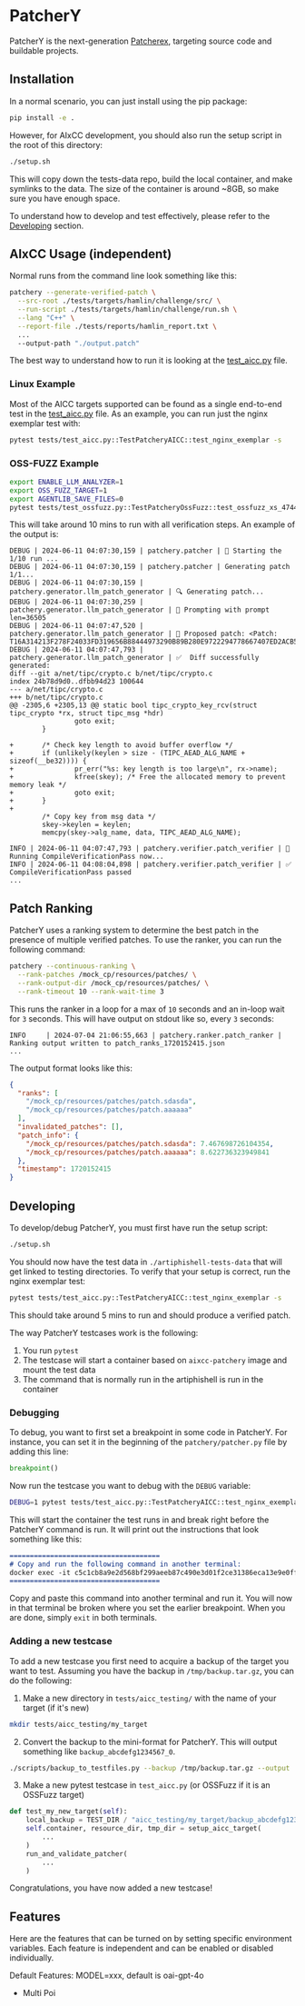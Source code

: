 # PatcherY
PatcherY is the next-generation [Patcherex](https://github.com/angr/patcherex), targeting source code and buildable
projects. 

## Installation
In a normal scenario, you can just install using the pip package:
```bash
pip install -e .
```

However, for AIxCC development, you should also run the setup script in the root of this directory:
```bash
./setup.sh
```

This will copy down the tests-data repo, build the local container, and make symlinks to the data.
The size of the container is around ~8GB, so make sure you have enough space.

To understand how to develop and test effectively, please refer to the [Developing](#developing) section.


## AIxCC Usage (independent) 
Normal runs from the command line look something like this:
```bash 
patchery --generate-verified-patch \
  --src-root ./tests/targets/hamlin/challenge/src/ \
  --run-script ./tests/targets/hamlin/challenge/run.sh \
  --lang "C++" \
  --report-file ./tests/reports/hamlin_report.txt \
  ...
  --output-path "./output.patch"
```

The best way to understand how to run it is looking at the [test_aicc.py](/tests/test_aicc.py) file.

### Linux Example
Most of the AICC targets supported can be found as a single end-to-end test in the [test_aicc.py](/tests/test_aicc.py) file.
As an example, you can run just the nginx exemplar test with:
```bash
pytest tests/test_aicc.py::TestPatcheryAICC::test_nginx_exemplar -s 
```

### OSS-FUZZ Example
```bash
export ENABLE_LLM_ANALYZER=1
export OSS_FUZZ_TARGET=1
export AGENTLIB_SAVE_FILES=0
pytest tests/test_ossfuzz.py::TestPatcheryOssFuzz::test_ossfuzz_xs_47443 -s -v
```

This will take around 10 mins to run with all verification steps.
An example of the output is:
```
DEBUG | 2024-06-11 04:07:30,159 | patchery.patcher | 🤖 Starting the 1/10 run ...
DEBUG | 2024-06-11 04:07:30,159 | patchery.patcher | Generating patch 1/1...
DEBUG | 2024-06-11 04:07:30,159 | patchery.generator.llm_patch_generator | 🔍 Generating patch...
DEBUG | 2024-06-11 04:07:30,259 | patchery.generator.llm_patch_generator | 💭 Prompting with prompt len=36505
DEBUG | 2024-06-11 04:07:47,520 | patchery.generator.llm_patch_generator | 💭 Proposed patch: <Patch: T16A314213F278F24033FD319656B88444973290B89B280E9722294778667407ED2ACB52>
DEBUG | 2024-06-11 04:07:47,793 | patchery.generator.llm_patch_generator | ✅  Diff successfully generated:
diff --git a/net/tipc/crypto.c b/net/tipc/crypto.c
index 24b78d9d0..dfbb94d23 100644
--- a/net/tipc/crypto.c
+++ b/net/tipc/crypto.c
@@ -2305,6 +2305,13 @@ static bool tipc_crypto_key_rcv(struct tipc_crypto *rx, struct tipc_msg *hdr)
                goto exit;
        }

+       /* Check key length to avoid buffer overflow */
+       if (unlikely(keylen > size - (TIPC_AEAD_ALG_NAME + sizeof(__be32)))) {
+               pr_err("%s: key length is too large\n", rx->name);
+               kfree(skey); /* Free the allocated memory to prevent memory leak */
+               goto exit;
+       }
+
        /* Copy key from msg data */
        skey->keylen = keylen;
        memcpy(skey->alg_name, data, TIPC_AEAD_ALG_NAME);

INFO | 2024-06-11 04:07:47,793 | patchery.verifier.patch_verifier | 🔬 Running CompileVerificationPass now...
INFO | 2024-06-11 04:08:04,898 | patchery.verifier.patch_verifier | ✅ CompileVerificationPass passed
...
```

## Patch Ranking
PatcherY uses a ranking system to determine the best patch in the presence of multiple verified patches.
To use the ranker, you can run the following command:
```bash
patchery --continuous-ranking \
  --rank-patches /mock_cp/resources/patches/ \
  --rank-output-dir /mock_cp/resources/patches/ \
  --rank-timeout 10 --rank-wait-time 3
```

This runs the ranker in a loop for a max of `10` seconds and an in-loop wait for `3` seconds.
This will have output on stdout like so, every `3` seconds:
```
INFO     | 2024-07-04 21:06:55,663 | patchery.ranker.patch_ranker | Ranking output written to patch_ranks_1720152415.json
...
```

The output format looks like this:
```json
{
  "ranks": [
    "/mock_cp/resources/patches/patch.sdasda", 
    "/mock_cp/resources/patches/patch.aaaaaa"
  ], 
  "invalidated_patches": [], 
  "patch_info": {
    "/mock_cp/resources/patches/patch.sdasda": 7.467698726104354, 
    "/mock_cp/resources/patches/patch.aaaaaa": 8.622736323949841
  }, 
  "timestamp": 1720152415
}
```

## Developing
To develop/debug PatcherY, you must first have run the setup script:
```bash
./setup.sh
```

You should now have the test data in `./artiphishell-tests-data` that will get linked to testing directories.
To verify that your setup is correct, run the nginx exemplar test:
```bash
pytest tests/test_aicc.py::TestPatcheryAICC::test_nginx_exemplar -s 
```

This should take around 5 mins to run and should produce a verified patch.

The way PatcherY testcases work is the following:
1. You run `pytest` 
2. The testcase will start a container based on `aixcc-patchery` image and mount the test data
3. The command that is normally run in the artiphishell is run in the container

### Debugging
To debug, you want to first set a breakpoint in some code in PatcherY. For instance, you
can set it in the beginning of the `patchery/patcher.py` file by adding this line:
```python
breakpoint()
```

Now run the testcase you want to debug with the `DEBUG` variable:
```bash
DEBUG=1 pytest tests/test_aicc.py::TestPatcheryAICC::test_nginx_exemplar -s 
```

This will start the container the test runs in and break right before the PatcherY command is run.
It will print out the instructions that look something like this:
```md
=====================================
# Copy and run the following command in another terminal:
docker exec -it c5c1cb8a9e2d568bf299aeeb87c490e3d01f2ce31386eca13e9e0ff824387ae9 /bin/bash -c 'patchery --generate-aixcc-patch --target-root /home/mahaloz/github/artiphishell/components/patchery/tests/tmp/patchery/tmp3d74k79__target --alerting-inputs /patchery/tests/aicc_testing/nginx/backup_4657771bd193f7185e973c773a547161_0/crashing_seeds --patch-output-dir /home/mahaloz/github/artiphishell/components/patchery/tests/tmp/patchery/tmp3d74k79__target/patches --patch-meta-output-dir /home/mahaloz/github/artiphishell/components/patchery/tests/tmp/patchery/tmp3d74k79__target/patches_meta --raw-report /patchery/tests/aicc_testing/nginx/backup_4657771bd193f7185e973c773a547161_0/report.yaml --sanitizer-string "AddressSanitizer: heap-buffer-overflow" --function-json-dir /patchery/tests/aicc_testing/nginx/backup_4657771bd193f7185e973c773a547161_0/function_out_dir --function-indices /patchery/tests/aicc_testing/nginx/backup_4657771bd193f7185e973c773a547161_0/function_indices.json --functions-by-commit-jsons-dir /patchery/tests/aicc_testing/nginx/backup_4657771bd193f7185e973c773a547161_0/functions_by_commits --indices-by-commit /patchery/tests/aicc_testing/nginx/backup_4657771bd193f7185e973c773a547161_0/commit_indices.json --report-yaml /patchery/tests/aicc_testing/nginx/backup_4657771bd193f7185e973c773a547161_0/poi.yaml --crashing-commit 8e2a8e613fe5b6f03cb8e0c27180a468671f03a8 '
=====================================
```

Copy and paste this command into another terminal and run it. You will now in that terminal be broken where you set
the earlier breakpoint. When you are done, simply `exit` in both terminals.

### Adding a new testcase
To add a new testcase you first need to acquire a backup of the target you want to test.
Assuming you have the backup in `/tmp/backup.tar.gz`, you can do the following:
1. Make a new directory in `tests/aicc_testing/` with the name of your target (if it's new)
```bash
mkdir tests/aicc_testing/my_target
```

2. Convert the backup to the mini-format for PatcherY. This will output something like `backup_abcdefg1234567_0`.
```bash
./scripts/backup_to_testfiles.py --backup /tmp/backup.tar.gz --output ./tests/aicc_testing/my_target/
```

3. Make a new pytest testcase in `test_aicc.py` (or OSSFuzz if it is an OSSFuzz target)
```python
def test_my_new_target(self):
    local_backup = TEST_DIR / "aicc_testing/my_target/backup_abcdefg1234567_0"
    self.container, resource_dir, tmp_dir = setup_aicc_target(
        ...
    )
    run_and_validate_patcher(
        ...
    )
``` 

Congratulations, you have now added a new testcase!

## Features
Here are the features that can be turned on by setting specific environment variables. Each feature is independent and can be enabled or disabled individually.

Default Features:
MODEL=xxx, default is oai-gpt-4o

- Multi Poi